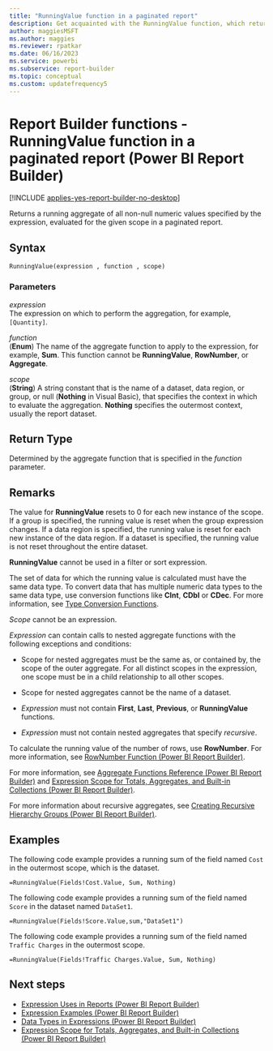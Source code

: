 ```yaml
---
title: "RunningValue function in a paginated report"
description: Get acquainted with the RunningValue function, which returns a running aggregate of all non-null numeric values in a paginated report specified by the expression in Power BI Report Builder.
author: maggiesMSFT
ms.author: maggies
ms.reviewer: rpatkar
ms.date: 06/16/2023
ms.service: powerbi
ms.subservice: report-builder
ms.topic: conceptual
ms.custom: updatefrequency5
---
```

# Report Builder functions - RunningValue function in a paginated report (Power BI Report Builder)

[!INCLUDE [applies-yes-report-builder-no-desktop](../../includes/applies-yes-report-builder-no-desktop.md)]

  Returns a running aggregate of all non-null numeric values specified by the expression, evaluated for the given scope in a paginated report.

## Syntax

```syntaxsql
RunningValue(expression , function , scope)
```

### Parameters

*expression*  
The expression on which to perform the aggregation, for example, `[Quantity]`.

*function*  
(**Enum**) The name of the aggregate function to apply to the expression, for example, **Sum**. This function cannot be **RunningValue**, **RowNumber**, or **Aggregate**.

*scope*  
(**String**) A string constant that is the name of a dataset, data region, or group, or null (**Nothing** in Visual Basic), that specifies the context in which to evaluate the aggregation. **Nothing** specifies the outermost context, usually the report dataset.

## Return Type

Determined by the aggregate function that is specified in the *function* parameter.

## Remarks

The value for **RunningValue** resets to 0 for each new instance of the scope. If a group is specified, the running value is reset when the group expression changes. If a data region is specified, the running value is reset for each new instance of the data region. If a dataset is specified, the running value is not reset throughout the entire dataset.

**RunningValue** cannot be used in a filter or sort expression.

The set of data for which the running value is calculated must have the same data type. To convert data that has multiple numeric data types to the same data type, use conversion functions like **CInt**, **CDbl** or **CDec**. For more information, see [Type Conversion Functions](/dotnet/visual-basic/language-reference/functions/type-conversion-functions).

*Scope* cannot be an expression.

*Expression* can contain calls to nested aggregate functions with the following exceptions and conditions:

- Scope for nested aggregates must be the same as, or contained by, the scope of the outer aggregate. For all distinct scopes in the expression, one scope must be in a child relationship to all other scopes.

- Scope for nested aggregates cannot be the name of a dataset.

- *Expression* must not contain **First**, **Last**, **Previous**, or **RunningValue** functions.

- *Expression* must not contain nested aggregates that specify *recursive*.

To calculate the running value of the number of rows, use **RowNumber**. For more information, see [RowNumber Function (Power BI Report Builder)](/sql/reporting-services/report-design/report-builder-functions-rownumber-function).

For more information, see [Aggregate Functions Reference (Power BI Report Builder)](/sql/reporting-services/report-design/report-builder-functions-aggregate-functions-reference) and [Expression Scope for Totals, Aggregates, and Built-in Collections (Power BI Report Builder)](./expression-scope-for-totals-aggregates-and-built-in-collections.md).

For more information about recursive aggregates, see [Creating Recursive Hierarchy Groups (Power BI Report Builder)](./creating-recursive-hierarchy-groups-report-builder.md).

## Examples

The following code example provides a running sum of the field named `Cost` in the outermost scope, which is the dataset.

```
=RunningValue(Fields!Cost.Value, Sum, Nothing)
```

The following code example provides a running sum of the field named `Score` in the dataset named `DataSet1`.

```
=RunningValue(Fields!Score.Value,sum,"DataSet1")
```

The following code example provides a running sum of the field named `Traffic Charges` in the outermost scope.

```
=RunningValue(Fields!Traffic Charges.Value, Sum, Nothing)
```

## Next steps

- [Expression Uses in Reports (Power BI Report Builder)](./expression-uses-reports-report-builder.md)
- [Expression Examples (Power BI Report Builder)](./report-builder-expression-examples.md)
- [Data Types in Expressions (Power BI Report Builder)](./data-types-expressions-report-builder.md)
- [Expression Scope for Totals, Aggregates, and Built-in Collections (Power BI Report Builder)](./expression-scope-for-totals-aggregates-and-built-in-collections.md)
